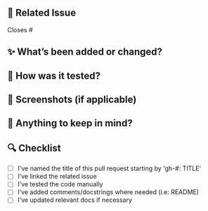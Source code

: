 ## 📌 Related Issue

<!-- Link to the issue this PR is addressing, e.g., "Closes #42" -->

Closes #

## ✨ What’s been added or changed?

## <!-- Summarize the key changes or features introduced in this PR -->

## 🧪 How was it tested?

## <!-- Describe how you verified the change works (unit tests, notebooks, CLI runs, etc.) -->

## 📸 Screenshots (if applicable)

## <!-- Add before/after screenshots or logs if the changes affect the UI or output -->

## 🧠 Anything to keep in mind?

## <!-- Note anything relevant like known issues, limitations, or design decisions -->

## 🔍 Checklist

<!-- Check off what you've done before submitting the PR -->

- [ ] I've named the title of this pull request starting by 'gh-#: TITLE'
- [ ] I’ve linked the related issue
- [ ] I’ve tested the code manually
- [ ] I’ve added comments/docstrings where needed (i.e: README)
- [ ] I’ve updated relevant docs if necessary
